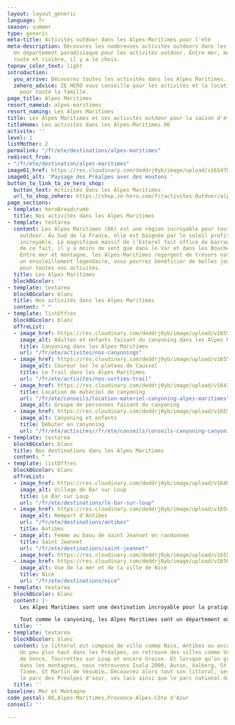 ```yaml
---
layout: layout_generic
language: fr
season: summer
type: generic
meta-title: Activités outdoor dans les Alpes-Maritimes pour l'été
meta-description: Découvres les nombreuses activités outdoors dans les Alpes Maritimes.
  Un département paradisiaque pour les activités outdoor. Entre mer, montagne, falaise,
  route et rivière, il y a le choix.
topnav_color_text: light
introduction:
  you_arrive: Découvrez toutes les activités dans les Alpes Maritimes.
  zehero_advice: ZE HERO vous conseille pour les activités et la location des équipements
    pour toute la famille.
page_title: Alpes Maritimes
resort_nameid: alpes-maritimes
resort_naming: Les Alpes Maritimes
title: Les Alpes Maritimes et ses activités outdoor pour la saison d'été
titleHome: Les activités dans les Alpes-Maritimes 06
activite: ''
level: 1
listMother: 2
permalink: "/fr/ete/destinations/alpes-maritimes"
redirect_from:
- "/fr/ete/destination/alpes-maritimes"
image01_href: https://res.cloudinary.com/deddrj0yb/image/upload/v1654789789/website/By%20Ze%20Hero%20Activity/jane-ackerley-WiN6Az_8cGQ-unsplash.jpg
image01_alt: 'Paysage des Préalpes avec des moutons '
button_to_link_to_ze_hero_shop:
  button_text: Activités dans les Alpes Maritimes
  url_to_shop_zehero: https://shop.ze-hero.com/fr/activites-Outdoor/alpes-maritimes
page_sections:
- template: heroBreadcrumb
  title: Nos activités dans les Alpes Maritimes
- template: textarea
  content: Les Alpes Maritimes (06) est une région incroyable pour toutes les activités
    outdoor. Au Sud de la France, elle est baignée par le soleil profitant d’un climat
    incroyable. Le magnifique massif de l’Esterel fait office de barrage au mistral,
    de ce fait, il y a moins de vent que dans le Var et dans les Bouches-du-Rhône.
    Entre mer et montagne, les Alpes-Maritimes regorgent de trésors naturels. Avec
    un ensoleillement légendaire, vous pourrez bénéficier de belles journées de soleil
    pour toutes vos activités.
  title: Les Alpes Maritimes
  blockBGcolor: ''
- template: textarea
  blockBGcolor: blanc
  title: Nos activités dans les Alpes Maritimes
  content: " "
- template: listOffres
  blockBGcolor: blanc
  offreList:
  - image_href: https://res.cloudinary.com/deddrj0yb/image/upload/v1655450388/website/Canyoning%2006/IMG-20220617-WA0003.jpg
    image_alt: Adultes et enfants faisant du canyoning dans les Alpes Maritimes
    title: Canyoning dans les Alpes Maritimes
    url: "/fr/ete/activites/nos-canyonings"
  - image_href: https://res.cloudinary.com/deddrj0yb/image/upload/v1655970333/website/By%20Ze%20Hero%20Activity/IMG20220612105528_1.jpg
    image_alt: Coureur sur le plateau de Caussol
    title: Le Trail dans les Alpes Maritimes
    url: "/fr/ete/activites/nos-sorties-trail"
  - image_href: https://res.cloudinary.com/deddrj0yb/image/upload/v1643629416/website/Canyoning%2006/IMG_4081_lbj3u9.jpg
    title: Location de matériel de canyoning
    url: "/fr/ete/conseils/location-materiel-canyoning-alpes-maritimes"
    image_alt: Groupe de personnes faisant du canyoning
  - image_href: https://res.cloudinary.com/deddrj0yb/image/upload/v1655450389/website/Canyoning%2006/IMG-20220617-WA0001.jpg
    image_alt: Canyoning et enfants
    title: Débuter en canyoning
    url: "/fr/ete/activites//fr/ete/conseils/conseils-canyoning-canyonings"
- template: textarea
  blockBGcolor: blanc
  title: Nos destinations dans les Alpes Maritimes
  content: " "
- template: listOffres
  blockBGcolor: blanc
  offreList:
  - image_href: https://res.cloudinary.com/deddrj0yb/image/upload/v1649756837/website/resorts/Le%20Bar%20sur%20Loup/landscape-319855_1920.jpg
    image_alt: Village de Bar sur Loup
    title: Le Bar sur Loup
    url: "/fr/ete/destinations/le-bar-sur-loup"
  - image_href: https://res.cloudinary.com/deddrj0yb/image/upload/v1654852015/website/By%20Ze%20Hero%20Activity/jane-ackerley-WiN6Az_8cGQ-unsplash.jpg
    image_alt: Rempart d'Antibes
    url: "/fr/ete/destinations/antibes"
    title: Antibes
  - image_alt: Femme au baou de saint Jeannet en randonnée
    title: Saint Jeannet
    url: "/fr/ete/destinations/saint-jeannet"
    image_href: https://res.cloudinary.com/deddrj0yb/image/upload/v1655304676/website/summer/IMG_9140.jpg
  - image_href: https://res.cloudinary.com/deddrj0yb/image/upload/v1650013850/website/resorts/Nice/arno-smit-lndaG6uN1yw-unsplash.jpg
    image_alt: Vue de la mer et de la ville de Nice
    title: Nice
    url: "/fr/ete/destinations/nice"
- template: textarea
  blockBGcolor: blanc
  content: |-
    Les Alpes Maritimes sont une destination incroyable pour la pratique du canyoning. Avec les Gorges du Loup, de la Roya, de la Tinée, de la Vésubie et bien d'autres. Ceux qui souhaitent s'initier au canyoning, découvrir des lieux merveilleux, partager un moment d'émotions fortes en famille, de sensations entre amis, c'est le département idéal. Vous pourrez alors retrouver de la randonnée aquatique, des canyonings parfaits pour s'initier, des gorges magnifiques, des canyonings techniques avec de belles ambiances.

    Tout comme le canyoning, les Alpes Maritimes sont un département où la pratique du trail est idéale. Un département nature avec ses sentiers littoraux, son parc naturel des Préalpes d'Azur, le massif de l'Esterel ainsi que le parc national du Mercantour. Une terre unique où on y découvre un environnement protégé et préservé. Nous proposons alors de nombreuse sortie de Trail pour débutants et confirmé avec également la mise en place d'itinérance sur deux journées à travers les Préalpes d'Azur pour un voyage extraordinaire.
  title: ''
- template: textarea
  blockBGcolor: blanc
  content: Le littoral est composé de ville comme Nice, Antibes ou encore Cannes.
    Un peu plus haut dans les Préalpes, on retrouve des villes comme Vence, St Paule
    de Vence, Tourrettes sur Loup et encore Grasse. Et lorsque qu’on grimpe plus haut
    dans les montagnes, nous retrouvons Isola 2000, Auron, Valberg, St Etienne de
    Tinée, St Martin de Vésubie… Découvrez alors tout son littoral, ses rivières,
    le parc des Préalpes d'azur, ses lacs ainsi que le parc national du Mercantour.
  title: ''
baseline: Mer et Montagne
code_postal: 06,Alpes-Maritimes,Provence-Alpes-Côte d'Azur
conseil: ''

---
```

